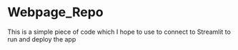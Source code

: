 # Webpage_Repo
This is a simple piece of code which I hope to use to connect to Streamlit to run and deploy the app
